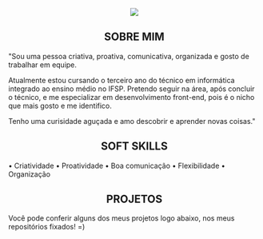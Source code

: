 



<p align="center">
 <img src= "https://media.discordapp.net/attachments/816888490955636747/864915060622098472/Ola_eu_Sou_a_Amanda.png?width=840&height=473  width="500"/>
       </p>
       
       
 <h2 align="center" color = "red" >SOBRE MIM</h2>
 
 "Sou uma pessoa criativa, proativa, comunicativa, organizada e gosto de trabalhar em equipe. 
 
Atualmente estou cursando o terceiro ano do técnico em informática integrado ao ensino médio no IFSP. Pretendo seguir na área, após concluir o técnico, e me especializar em desenvolvimento front-end, pois é o nicho que mais gosto e me identifico.

Tenho uma curisidade aguçada e amo descobrir e aprender novas coisas."
      

<h2 align="center" > SOFT SKILLS</h2>

• Criatividade
• Proatividade
• Boa comunicação
• Flexibilidade
• Organização


<h2 align="center" >PROJETOS</h2>

Você pode conferir alguns dos meus projetos logo abaixo, nos meus repositórios fixados! =)
